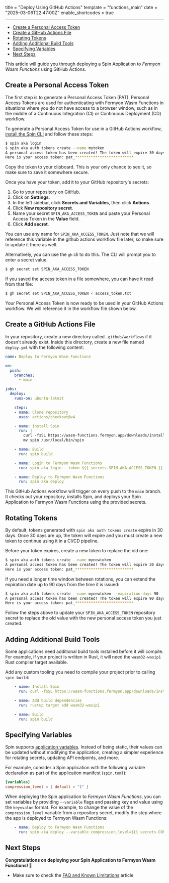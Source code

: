 title = "Deploy Using GitHub Actions"
template = "functions_main"
date = "2025-03-06T22:47:00Z"
enable_shortcodes = true

---
- [Create a Personal Access Token](#create-a-personal-access-token)
- [Create a GitHub Actions File](#create-a-github-actions-file)
- [Rotating Tokens](#rotating-tokens)
- [Adding Additional Build Tools](#adding-additional-build-tools)
- [Specifying Variables](#specifying-variables)
- [Next Steps](#next-steps)

This article will guide you through deploying a Spin Application to _Fermyon Wasm Functions_ using
GitHub Actions.

## Create a Personal Access Token

The first step is to generate a Personal Access Token (PAT). Personal Access Tokens are used for
authenticating with Fermyon Wasm Functions in situations where you do not have access to a browser
window, such as in the middle of a Continuous Integration (CI) or Continuous Deployment (CD)
workflow.

To generate a Personal Access Token for use in a GitHub Actions workflow, [install the Spin
CLI](/deploy#install-the-spin-cli) and follow these steps:

<!-- @selectiveCpy -->

```sh
$ spin aka login
$ spin aka auth tokens create --name mytoken
A personal access token has been created! The token will expire 30 days from now.
Here is your access token: pat_**************************
```

Copy the token to your clipboard. This is your only chance to see it, so make sure to save it
somewhere secure.

Once you have your token, add it to your GitHub repository's secrets:

1. Go to your repository on GitHub.
2. Click on **Settings**.
3. In the left sidebar, click **Secrets and Variables**, then click **Actions**.
4. Click **New repository secret**.
5. Name your secret `SPIN_AKA_ACCESS_TOKEN` and paste your Personal Access Token in the **Value**
   field.
6. Click **Add secret**.

You can use any name for `SPIN_AKA_ACCESS_TOKEN`. Just note that we will reference this variable in
the github actions workflow file later, so make sure to update it there as well.

Alternatively, you can use the `gh` cli to do this. The CLI will prompt you to enter a secret value.

<!-- @selectiveCpy -->

```sh
$ gh secret set SPIN_AKA_ACCESS_TOKEN
```

If you saved the access token in a file somewhere, you can have it read from that file:

<!-- @selectiveCpy -->

```sh
$ gh secret set SPIN_AKA_ACCESS_TOKEN < access_token.txt
```

Your Personal Access Token is now ready to be used in your GitHub Actions workflow. We will
reference it in the workflow file shown below.

## Create a GitHub Actions File

In your repository, create a new directory called `.github/workflows` if it doesn't already exist.
Inside this directory, create a new file named `deploy.yml` with the following content:

<!-- @selectiveCpy -->

```yaml
name: Deploy to Fermyon Wasm Functions

on:
  push:
    branches:
      - main

jobs:
  deploy:
    runs-on: ubuntu-latest

    steps:
    - name: Clone repository
      uses: actions/checkout@v4

    - name: Install Spin
      run: |
        curl -fsSL https://wasm-functions.fermyon.app/downloads/install.sh | bash
        mv spin /usr/local/bin/spin

    - name: Build
      run: spin build

    - name: Login to Fermyon Wasm Functions
      run: spin aka login --token ${{ secrets.SPIN_AKA_ACCESS_TOKEN }}

    - name: Deploy to Fermyon Wasm Functions
      run: spin aka deploy
```

This GitHub Actions workflow will trigger on every push to the `main` branch. It checks out your
repository, installs Spin, and deploys your Spin Application to Fermyon Wasm Functions using the
provided secrets.

## Rotating Tokens

By default, tokens generated with `spin aka auth tokens create` expire in 30 days. Once 30 days are up,
the token will expire and you must create a new token to continue using it in a CI/CD pipeline.

Before your token expires, create a new token to replace the old one:

<!-- @selectiveCpy -->

```sh
$ spin aka auth tokens create --name mynewtoken
A personal access token has been created! The token will expire 30 days from now.
Here is your access token: pat_**************************
```

If you need a longer time window between rotations, you can extend the expiration date up to 90 days
from the time it is issued:

<!-- @selectiveCpy -->

```sh
$ spin aka auth tokens create --name mynewtoken --expiration-days 90
A personal access token has been created! The token will expire 90 days from now.
Here is your access token: pat_**************************
```

Follow the steps above to update your `SPIN_AKA_ACCESS_TOKEN` repository secret to replace the old
value with the new personal access token you just created.

## Adding Additional Build Tools

Some applications need additional build tools installed before it will compile. For example, if your
project is written in Rust, it will need the `wasm32-wasip1` Rust compiler target available.

Add any custom tooling you need to compile your project prior to calling `spin build`:

<!-- @selectiveCpy -->

```yaml
    - name: Install Spin
      run: curl -fsSL https://wasm-functions.fermyon.app/downloads/install.sh | bash

    - name: Add build dependencies
      run: rustup target add wasm32-wasip1

    - name: Build
      run: spin build
```

## Specifying Variables

Spin supports [application variables](https://spinframework.dev/variables). Instead of being static, their values can be
updated without modifying the application, creating a simpler experience for rotating secrets,
updating API endpoints, and more.

For example, consider a Spin application with the following variable declaration as part of the
application manifest (`spin.toml`):

<!-- @selectiveCpy -->

```toml
[variables]
compression_level = { default = "1" }
```

When deploying the Spin application to _Fermyon Wasm Functions_, you can set variables by providing
`--variable` flags and passing key and value using the `key=value` format. For example, to change
the value of the `compression_level` variable from a repository secret, modify the step where the
app is deployed to Fermyon Wasm Functions:

<!-- @selectiveCpy -->

```yaml
    - name: Deploy to Fermyon Wasm Functions
      run: spin aka deploy --variable compression_level=${{ secrets.COMPRESSION_LEVEL }}
```

## Next Steps

**Congratulations on deploying your Spin Application to Fermyon Wasm Functions! 🥳**

- Make sure to check the [FAQ and Known Limitations](faq) article
